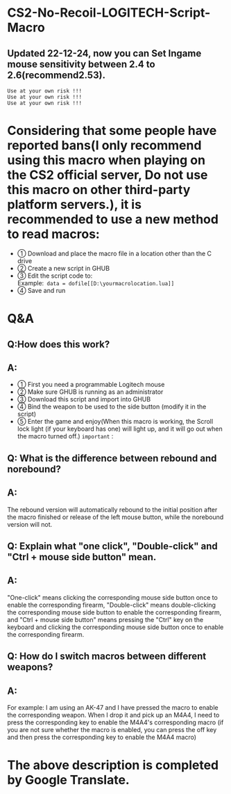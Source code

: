 # CS2-No-Recoil-LOGITECH-Script-Macro
  ## Updated 22-12-24, now you can Set Ingame mouse sensitivity between 2.4 to 2.6(recommend2.53).  
  `Use at your own risk !!!`  
  `Use at your own risk !!!`  
  `Use at your own risk !!!`
# Considering that some people have reported bans(I only recommend using this macro when playing on the CS2 official server, Do not use this macro on other third-party platform servers.), it is recommended to use a new method to read macros:  
* ① Download and place the macro file in a location other than the C drive  
* ② Create a new script in GHUB  
* ③ Edit the script code to:  
Example:` data = dofile[[D:\yourmacrolocation.lua]]`
* ④ Save and run  
# Q&A
  ## Q:How does this work?  
  ## A: 
  * ① First you need a programmable Logitech mouse  
  * ② Make sure GHUB is running as an administrator  
  * ③ Download this script and import into GHUB
  * ④ Bind the weapon to be used to the side button (modify it in the script)  
  * ⑤ Enter the game and enjoy(When this macro is working, the Scroll lock light (if your keyboard has one) will light up, and it will go out when the macro turned off.)
`important：`
## Q: What is the difference between rebound and norebound?  
## A:  
The rebound version will automatically rebound to the initial position after the macro finished or release of the left mouse button, while the norebound version will not.  
## Q: Explain what "one click", "Double-click" and "Ctrl + mouse side button" mean.  
## A:  
"One-click" means clicking the corresponding mouse side button once to enable the corresponding firearm, "Double-click" means double-clicking the corresponding mouse side button to enable the corresponding firearm, and "Ctrl + mouse side button" means pressing the "Ctrl" key on the keyboard and clicking the corresponding mouse side button once to enable the corresponding firearm.
## Q: How do I switch macros between different weapons?
## A:  
For example: I am using an AK-47 and I have pressed the macro to enable the corresponding weapon. When I drop it and pick up an M4A4, I need to press the corresponding key to enable the M4A4's corresponding macro (if you are not sure whether the macro is enabled, you can press the off key and then press the corresponding key to enable the M4A4 macro)  
# The above description is completed by Google Translate.  
